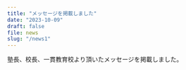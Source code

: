 ```yaml
---
title: "メッセージを掲載しました"
date: "2023-10-09"
draft: false
file: news
slug: "/news1"
---
```


 塾長、校長、一貫教育校より頂いたメッセージを掲載しました。
